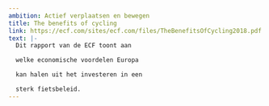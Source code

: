 ```yaml
---
ambition: Actief verplaatsen en bewegen
title: The benefits of cycling
link: https://ecf.com/sites/ecf.com/files/TheBenefitsOfCycling2018.pdf
text: |-
  Dit rapport van de ECF toont aan

  welke economische voordelen Europa

  kan halen uit het investeren in een

  sterk fietsbeleid.
---
```

